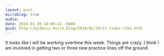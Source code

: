 ```yaml
---
layout: post
microblog: true
audio: 
date: 2018-01-30 18:09:41 -0400
guid: http://mjdescy.micro.blog/2018/01/30/it-looks-like.html
---
```

It looks like I will be working overtime this week. Things are crazy. I think I am involved in getting two or three new practice lines off the ground.
